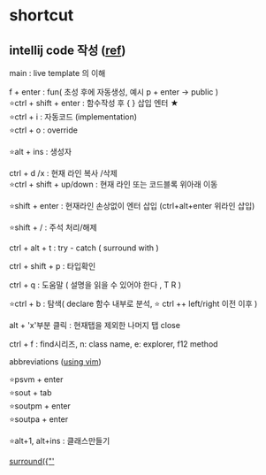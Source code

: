 # shortcut

## intellij code 작성  ([ref](https://ifuwanna.tistory.com/241))
main                  : live template 의 이해     

f + enter : fun( 초성 후에 자동생성, 예시 p + enter -> public )  
⭐ctrl + shift + enter     : 함수작성 후 { } 삽입 엔터 ★   
⭐ctrl + i : 자동코드 (implementation)  
⭐ctrl + o : override  

⭐alt + ins : 생성자  

ctrl + d /x              : 현재 라인 복사 /삭제   
⭐ctrl + shift + up/down  : 현재 라인 또는 코드블록 위아래 이동 

⭐shift + enter           : 현재라인 손상없이 엔터 삽입 (ctrl+alt+enter 위라인 삽입)

⭐shift + /               : 주석 처리/해제
  
ctrl + alt + t         : try - catch ( surround with )

ctrl + shift + p : 타입확인

ctrl + q : 도움말 ( 설명을 읽을 수 있어야 한다 , T R )

⭐ctrl + b : 탐색( declare 함수 내부로 분석, ⭐ ctrl ++ left/right 이전 이후 )

alt + 'x'부분 클릭 : 현재탭을 제외한 나머지 탭 close  
 
ctrl + f :  find시리즈, n: class name, e: explorer, f12 method


abbreviations ([using vim](https://stackoverflow.com/questions/44718146/vim-have-incorrect-cursor)) 

⭐psvm + enter  
⭐sout + tab  
⭐soutpm + enter  
⭐soutpa + enter  

⭐alt+1, alt+ins : 클래스만들기


[surround({"'](https://www.jetbrains.com/idea/guide/tips/surround-with-brackets-quotes/)    



